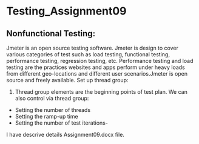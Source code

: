 # Testing_Assignment09
 ##  Nonfunctional Testing:
Jmeter is an open source testing software. Jmeter is design to cover various categories of test such as load testing, functional testing, performance testing, regression testing,  etc. Performance testing and load testing are the practices websites and apps perform under heavy loads from different geo-locations and different user scenarios.Jmeter is open source and freely available. 
Set up thread group:
1.	Thread group elements are the beginning points of test plan. We can also control via thread group:
-	Setting the number of threads
-	Setting the ramp-up time
-	Setting the number of test iterations-

I have descrive details Assignment09.docx file.
